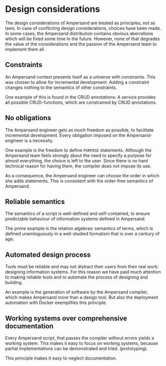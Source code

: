 # Design considerations

The design considerations of Ampersand are treated as principles, not as laws. In case of conflicting design considerations, choices have been made. In some cases, the Ampersand distribution contains obvious aberrations which will be fixed some time in the future. However, none of that degrades the value of the considerations and the passion of the Ampersand team to implement them all. 

## Constraints

An Ampersand context presents itself as a universe with constraints. This was chosen to allow for incremental development. Adding a constraint changes nothing to the semantics of other constraints.

One example of this is found in the CRUD annotations: A service provides all possible CRUD-functions, which are constrained by CRUD annotations.

## No obligations

The Ampersand engineer gets as much freedom as possible, to facilitate incremental development. Every obligation imposed on the Ampersand-engineer is a necessity.

One example is the freedom to define `PURPOSE` statements. Although the Ampersand team feels strongly about the need to specify a purpose for almost everything, the choice is left to the user. Since there is no hard technical reason for having them, the compiler does not impose its use.

As a consequence, the Ampersand engineer can choose the order in which she adds statements. This is consistent with the order-free semantics of Ampersand.

## Reliable semantics

The semantics of a script is well-defined and self-contained, to ensure predictable behaviour of information systems defined in Ampersand.

The prime example is the relation algebraic semantics of terms, which is defined unambiguously in a well-studied formalism that is over a century of age.

## Automated design process

Tools must be reliable and may not distract their users from their real work: designing information systems. For this reason we have paid much attention to making reliable tools and to automate the process of designing and building.

An example is the generation of software by the Ampersand compiler, which makes Ampersand more than a design tool. But also the deployment automation with Docker exemplifies this principle.

## Working systems over comprehensive documentation

Every Ampersand script, that passes the compiler without errors yields a working system. This makes it easy to focus on working systems, because partial implementations can be demonstrated and tried. \(prototyping\).

This principle makes it easy to neglect documentation.

